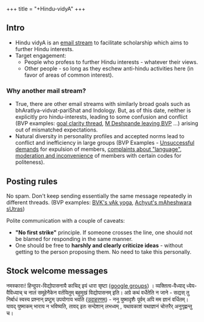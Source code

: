 +++
title = "+Hindu-vidyA"
+++

## Intro
- Hindu vidyA is an [email stream](https://groups.google.com/g/hindu-vidya/) to facilitate scholarship which aims to further Hindu interests. 
- Target engagement:
  - People who profess to further Hindu interests - whatever their views.
  - Other people - so long as they eschew anti-hindu activities here (in favor of areas of common interest).

### Why another mail stream?
- True, there are other email streams with similarly broad goals such as bhAratIya-vidvat-pariShat and Indology. But, as of this date, neither is explicitly pro hindu-interests, leading to some confusion and conflict (BVP examples: [goal clarity thread](https://groups.google.com/g/bvparishat/c/wcbrBGchR-E), [M Deshpande leaving BVP](https://groups.google.com/g/bvparishat/c/m0WsHOqu39M/m/d7ky6VRMAAAJ) ...) arising out of mismatched expectations. 
- Natural diversity in personality profiles and accepted norms lead to conflict and inefficiency in large groups (BVP Examples - [Unsuccessful demands](https://groups.google.com/g/bvparishat/c/m0WsHOqu39M/m/o_4SEVlVAAAJ) for expulsion of members, [complaints about "language"](https://groups.google.com/g/bvparishat/c/m0WsHOqu39M/m/cA7bwBJUAAAJ), [moderation and inconvenience](https://groups.google.com/g/bvparishat/c/Oa1JM_7ppE4/m/n9GxUBjfAAAJ) of members with certain codes for politeness).

## Posting rules
No spam. Don't keep sending essentially the same message repeatedly in different threads. (BVP examples: [BVK's vAk yoga](https://groups.google.com/g/bvparishat/search?q=vAk%20yoga), [Achyut's mAheshwara sUtras](https://groups.google.com/g/bvparishat/search?q=Maheshwara%20sutras))

Polite communication with a couple of caveats:

- **"No first strike"** principle. If someone crosses the line, one should not be blamed for responding in the same manner.
- One should be free to **harshly and clearly criticize ideas** - without getting to the person proposing them. No need to take this personally.

## Stock welcome messages
नमस्काराः! हिन्दुपर-विद्योपासनायै काचिद् इयं धारा सृष्टा ([google groups](https://groups.google.com/g/hindu-vidya)) । व्यक्तित्व-वैध्याद् ध्येय-वैविध्याच् च नालं समूहेनैकेन वर्तयितुम् बहुमुखं विद्योपासनम् इति। अग्रे कथं वर्धेतेति न जाने - सद्यस् तु निर्बाधं स्वस्य प्रश्नान् प्रष्टुम् उपयोगाय भवति ([उदाहरणम्](https://groups.google.com/g/hindu-vidya/c/-Zac55JJdXk)) - ननु युष्मादृशैः पूर्वम् अपि मम ज्ञानं वर्धितम्। यावद् युष्माकम् भाराय न भविष्यति, तावद् इतः सन्देशान् लभध्वम् , यथावकाशं यथाज्ञानं चोत्तरैर् अनुगृह्णन्तु च।